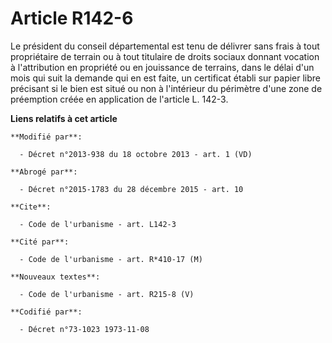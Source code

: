 # Article R142-6

Le président du conseil départemental est tenu de délivrer sans frais à tout propriétaire de terrain ou à tout titulaire de
droits sociaux donnant vocation à l'attribution en propriété ou en jouissance de terrains, dans le délai d'un mois qui suit
la demande qui en est faite, un certificat établi sur papier libre précisant si le bien est situé ou non à l'intérieur du
périmètre d'une zone de préemption créée en application de l'article L. 142-3.

**Liens relatifs à cet article**

	**Modifié par**:

	  - Décret n°2013-938 du 18 octobre 2013 - art. 1 (VD)

	**Abrogé par**:

	  - Décret n°2015-1783 du 28 décembre 2015 - art. 10

	**Cite**:

	  - Code de l'urbanisme - art. L142-3

	**Cité par**:

	  - Code de l'urbanisme - art. R*410-17 (M)

	**Nouveaux textes**:

	  - Code de l'urbanisme - art. R215-8 (V)

	**Codifié par**:

	  - Décret n°73-1023 1973-11-08
